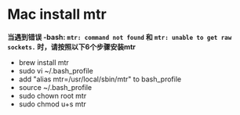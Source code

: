 # Mac install mtr

**当遇到错误 -bash: `mtr: command not found` 和 `mtr: unable to get raw sockets.` 时，请按照以下6个步骤安装mtr**

- brew install mtr
- sudo vi ~/.bash_profile
- add "alias mtr=/usr/local/sbin/mtr" to bash_profile
- source ~/.bash_profile
- sudo chown root mtr
- sudo chmod u+s mtr 
